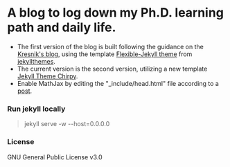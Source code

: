 # A blog to log down my Ph.D. learning path and daily life.
* The first version of the blog is built following the guidance on the [Kresnik's blog](http://kresnik.wang/works/tech/2015/06/07/在github-pages网站下用jekyll制作博客教程.html), using the template [Flexible-Jekyll theme](http://jekyllthemes.org/themes/flexible-jekyll/) from [jekyllthemes](http://jekyllthemes.org). 
* The current version is the second version, utilizing a new template [Jekyll Theme Chirpy](https://github.com/cotes2020/jekyll-theme-chirpy#jekyll-theme-chirpy).
* Enable MathJax by editing the "\_include/head.html" file according to a [post](https://stackoverflow.com/questions/26275645/how-to-support-latex-in-github-pages).


### Run jekyll locally
> jekyll serve -w --host=0.0.0.0


### License
GNU General Public License v3.0
